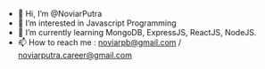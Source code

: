 - 👋 Hi, I’m @NoviarPutra
- 👀 I’m interested in Javascript Programming
- 🌱 I’m currently learning MongoDB, ExpressJS, ReactJS, NodeJS.
- 📫 How to reach me : noviarpb@gmail.com / noviarputra.career@gmail.com

<!---
NoviarPutra/NoviarPutra is a ✨ special ✨ repository because its `README.md` (this file) appears on your GitHub profile.
You can click the Preview link to take a look at your changes.
--->

